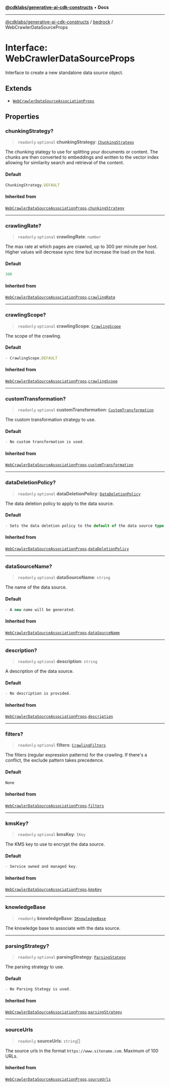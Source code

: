 [**@cdklabs/generative-ai-cdk-constructs**](../../../README.md) • **Docs**

***

[@cdklabs/generative-ai-cdk-constructs](../../../README.md) / [bedrock](../README.md) / WebCrawlerDataSourceProps

# Interface: WebCrawlerDataSourceProps

Interface to create a new standalone data source object.

## Extends

- [`WebCrawlerDataSourceAssociationProps`](WebCrawlerDataSourceAssociationProps.md)

## Properties

### chunkingStrategy?

> `readonly` `optional` **chunkingStrategy**: [`ChunkingStrategy`](../classes/ChunkingStrategy.md)

The chunking stategy to use for splitting your documents or content.
The chunks are then converted to embeddings and written to the vector
index allowing for similarity search and retrieval of the content.

#### Default

```ts
ChunkingStrategy.DEFAULT
```

#### Inherited from

[`WebCrawlerDataSourceAssociationProps`](WebCrawlerDataSourceAssociationProps.md).[`chunkingStrategy`](WebCrawlerDataSourceAssociationProps.md#chunkingstrategy)

***

### crawlingRate?

> `readonly` `optional` **crawlingRate**: `number`

The max rate at which pages are crawled, up to 300 per minute per host.
Higher values will decrease sync time but increase the load on the host.

#### Default

```ts
300
```

#### Inherited from

[`WebCrawlerDataSourceAssociationProps`](WebCrawlerDataSourceAssociationProps.md).[`crawlingRate`](WebCrawlerDataSourceAssociationProps.md#crawlingrate)

***

### crawlingScope?

> `readonly` `optional` **crawlingScope**: [`CrawlingScope`](../enumerations/CrawlingScope.md)

The scope of the crawling.

#### Default

```ts
- CrawlingScope.DEFAULT
```

#### Inherited from

[`WebCrawlerDataSourceAssociationProps`](WebCrawlerDataSourceAssociationProps.md).[`crawlingScope`](WebCrawlerDataSourceAssociationProps.md#crawlingscope)

***

### customTransformation?

> `readonly` `optional` **customTransformation**: [`CustomTransformation`](../classes/CustomTransformation.md)

The custom transformation strategy to use.

#### Default

```ts
- No custom transformation is used.
```

#### Inherited from

[`WebCrawlerDataSourceAssociationProps`](WebCrawlerDataSourceAssociationProps.md).[`customTransformation`](WebCrawlerDataSourceAssociationProps.md#customtransformation)

***

### dataDeletionPolicy?

> `readonly` `optional` **dataDeletionPolicy**: [`DataDeletionPolicy`](../enumerations/DataDeletionPolicy.md)

The data deletion policy to apply to the data source.

#### Default

```ts
- Sets the data deletion policy to the default of the data source type.
```

#### Inherited from

[`WebCrawlerDataSourceAssociationProps`](WebCrawlerDataSourceAssociationProps.md).[`dataDeletionPolicy`](WebCrawlerDataSourceAssociationProps.md#datadeletionpolicy)

***

### dataSourceName?

> `readonly` `optional` **dataSourceName**: `string`

The name of the data source.

#### Default

```ts
- A new name will be generated.
```

#### Inherited from

[`WebCrawlerDataSourceAssociationProps`](WebCrawlerDataSourceAssociationProps.md).[`dataSourceName`](WebCrawlerDataSourceAssociationProps.md#datasourcename)

***

### description?

> `readonly` `optional` **description**: `string`

A description of the data source.

#### Default

```ts
- No description is provided.
```

#### Inherited from

[`WebCrawlerDataSourceAssociationProps`](WebCrawlerDataSourceAssociationProps.md).[`description`](WebCrawlerDataSourceAssociationProps.md#description)

***

### filters?

> `readonly` `optional` **filters**: [`CrawlingFilters`](CrawlingFilters.md)

The filters (regular expression patterns) for the crawling.
If there's a conflict, the exclude pattern takes precedence.

#### Default

```ts
None
```

#### Inherited from

[`WebCrawlerDataSourceAssociationProps`](WebCrawlerDataSourceAssociationProps.md).[`filters`](WebCrawlerDataSourceAssociationProps.md#filters)

***

### kmsKey?

> `readonly` `optional` **kmsKey**: `IKey`

The KMS key to use to encrypt the data source.

#### Default

```ts
- Service owned and managed key.
```

#### Inherited from

[`WebCrawlerDataSourceAssociationProps`](WebCrawlerDataSourceAssociationProps.md).[`kmsKey`](WebCrawlerDataSourceAssociationProps.md#kmskey)

***

### knowledgeBase

> `readonly` **knowledgeBase**: [`IKnowledgeBase`](IKnowledgeBase.md)

The knowledge base to associate with the data source.

***

### parsingStrategy?

> `readonly` `optional` **parsingStrategy**: [`ParsingStategy`](../classes/ParsingStategy.md)

The parsing strategy to use.

#### Default

```ts
- No Parsing Stategy is used.
```

#### Inherited from

[`WebCrawlerDataSourceAssociationProps`](WebCrawlerDataSourceAssociationProps.md).[`parsingStrategy`](WebCrawlerDataSourceAssociationProps.md#parsingstrategy)

***

### sourceUrls

> `readonly` **sourceUrls**: `string`[]

The source urls in the format `https://www.sitename.com`.
Maximum of 100 URLs.

#### Inherited from

[`WebCrawlerDataSourceAssociationProps`](WebCrawlerDataSourceAssociationProps.md).[`sourceUrls`](WebCrawlerDataSourceAssociationProps.md#sourceurls)
